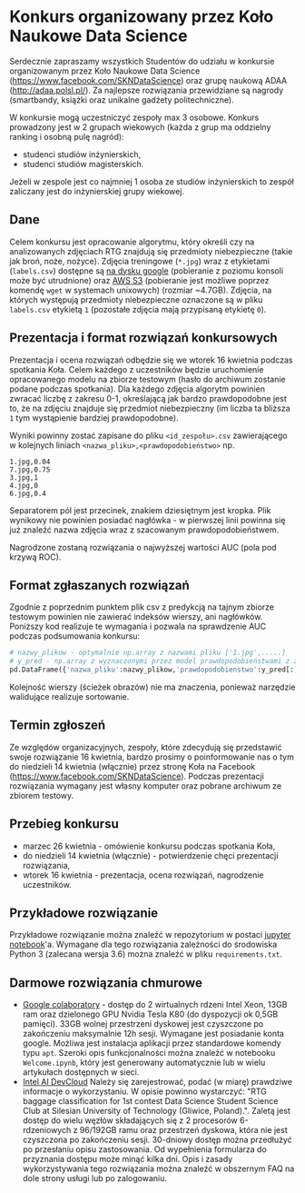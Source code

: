 # Konkurs organizowany przez Koło Naukowe Data Science 

Serdecznie zapraszamy wszystkich Studentów do udziału w konkursie organizowanym przez Koło Naukowe Data Science (https://www.facebook.com/SKNDataScience) oraz grupę naukową ADAA (http://adaa.polsl.pl/). Za najlepsze rozwiązania przewidziane są nagrody (smartbandy, książki oraz unikalne gadżety politechniczne).

W konkursie mogą uczestniczyć zespoły max 3 osobowe. Konkurs prowadzony jest w 2 grupach wiekowych (każda z grup ma oddzielny ranking i osobną pulę nagród):

* studenci studiów inżynierskich,
* studenci studiów magisterskich.

Jeżeli w zespole jest co najmniej 1 osoba ze studiów inżynierskich to zespół zaliczany jest do inżynierskiej grupy wiekowej.

## Dane

Celem konkursu jest opracowanie algorytmu, który określi czy na analizowanych zdjęciach RTG znajdują się przedmioty niebezpieczne (takie jak broń, noże, nożyce). Zdjęcia treningowe (`*.jpg`) wraz z etykietami (`labels.csv`) dostępne są [na dysku google](https://drive.google.com/file/d/1SBtAwUC2HahJBROMjXmdEq3VG2Qx08SO/view?usp=sharing) (pobieranie z poziomu konsoli może być utrudnione) oraz [AWS S3](https://skn-rtg.s3.amazonaws.com/train.zip) (pobieranie jest możliwe poprzez komendę `wget` w systemach unixowych) (rozmiar ~4.7GB). Zdjęcia, na których występują przedmioty niebezpieczne oznaczone są w pliku `labels.csv` etykietą `1` (pozostałe zdjęcia mają przypisaną etykietę `0`).

## Prezentacja i format rozwiązań konkursowych

Prezentacja i ocena rozwiązań odbędzie się we wtorek 16 kwietnia podczas spotkania Koła. Celem każdego z uczestników będzie uruchomienie opracowanego modelu na zbiorze testowym (hasło do archiwum zostanie podane podczas spotkania). Dla każdego zdjęcia algorytm powinien zwracać liczbę z zakresu 0-1, określającą jak bardzo prawdopodobne jest to, że na zdjęciu znajduje się przedmiot niebezpieczny (im liczba ta bliższa `1` tym wystąpienie bardziej prawdopodobne).

Wyniki powinny zostać zapisane do pliku `<id_zespołu>.csv` zawierającego w kolejnych liniach `<nazwa_pliku>,<prawdopodobieństwo>` np.

```
1.jpg,0.04
7.jpg,0.75
3.jpg,1
4.jpg,0
6.jpg,0.4
```

Separatorem pól jest przecinek, znakiem dziesiętnym jest kropka. Plik wynikowy nie powinien posiadać nagłówka - w pierwszej linii powinna się już znaleźć nazwa zdjęcia wraz z szacowanym prawdopodobieństwem.

Nagrodzone zostaną rozwiązania o najwyższej wartości AUC (pola pod krzywą ROC).

## Format zgłaszanych rozwiązań

Zgodnie z poprzednim punktem plik csv z predykcją na tajnym zbiorze testowym powinien nie zawierać indeksów wierszy, ani nagłówków. Poniższy kod realizuje te wymagania i pozwala na sprawdzenie AUC podczas podsumowania konkursu:
```python
# nazwy_plikow - optymalnie np.array z nazwami pliku ['1.jpg',.....]
# y_pred - np.array z wyznaczonymi przez model prawdopodobieństwami z zakresu 0-1 (dla klasy pozytywnej, więc kształ to Nx1)
pd.DataFrame({'nazwa_pliku':nazwy_plikow,'prawdopodobienstwo':y_pred[:,1]}).to_csv('pred.csv', index = False, header = False)
```
Kolejność wierszy (ścieżek obrazów) nie ma znaczenia, ponieważ narzędzie walidujące realizuje sortowanie.

## Termin zgłoszeń

Ze względów organizacyjnych, zespoły, które zdecydują się przedstawić swoje rozwiązanie 16 kwietnia, bardzo prosimy o poinformowanie nas o tym do niedzieli 14 kwietnia (włącznie) przez stronę Koła na Facebook (https://www.facebook.com/SKNDataScience). Podczas prezentacji rozwiązania wymagany jest własny komputer oraz pobrane archiwum ze zbiorem testowy.

## Przebieg konkursu

* marzec 26 kwietnia - omówienie konkursu podczas spotkania Koła,
* do niedzieli 14 kwietnia (włącznie) - potwierdzenie chęci prezentacji rozwiązania,
* wtorek 16 kwietnia - prezentacja, ocena rozwiązań, nagrodzenie uczestników.

## Przykładowe rozwiązanie
Przykładowe rozwiązanie można znaleźć w repozytorium w postaci [jupyter notebook](https://github.com/adaa-polsl/xray-contest/blob/master/Example.ipynb)'a. Wymagane dla tego rozwiązania zależności do środowiska Python 3 (zalecana wersja 3.6) można znaleźć w pliku `requirements.txt`.

## Darmowe rozwiązania chmurowe
* [Google colaboratory](https://colab.research.google.com/) - dostęp do 2 wirtualnych rdzeni Intel Xeon, 13GB ram oraz dzielonego GPU Nvidia Tesla K80 (do dyspozycji ok 0,5GB pamięci). 33GB wolnej przestrzeni dyskowej jest czyszczone po zakończeniu maksymalnie 12h sesji. Wymagane jest posiadanie konta google. Możliwa jest instalacja aplikacji przez standardowe komendy typu `apt`. Szeroki opis funkcjonalności można znaleźć w notebooku `Welcome.ipynb`, który jest generowany automatycznie lub w wielu artykułach dostępnych w sieci.
* [Intel AI DevCloud](https://software.intel.com/en-us/ai/devcloud) Należy się zarejestrować, podać (w miarę) prawdziwe informacje o wykorzystaniu. W opisie powinno wystarczyć: "RTG baggage classification for 1st contest Data Science Student Science Club at Silesian University of Technology (Gliwice, Poland).". Zaletą jest dostęp do wielu węzłów składających się z 2 procesorów 6-rdzeniowych z 96/192GB ramu oraz przestrzeń dyskowa, która nie jest czyszczona po zakończeniu sesji. 30-dniowy dostęp można przedłużyć po przesłaniu opisu zastosowania. Od wypełnienia formularza do przyznania dostępu może minąć kilka dni. Opis i zasady wykorzystywania tego rozwiązania można znaleźć w obszernym FAQ na dole strony usługi lub po zalogowaniu.
